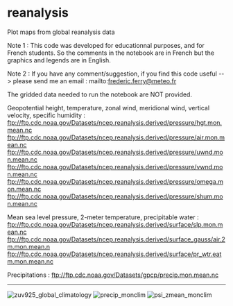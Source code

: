# reanalysis
Plot maps from global reanalysis data

Note 1 : This code was developed for educationnal purposes, and for French students. So the comments in the notebook are in French but the graphics and legends are in English.

Note 2 : If you have any comment/suggestion, if you find this code useful --> please send me an email : mailto:frederic.ferry@meteo.fr

The gridded data needed to run the notebook are NOT provided.

Geopotential height, temperature, zonal wind, meridional wind, vertical velocity, specific humidity :
ftp://ftp.cdc.noaa.gov/Datasets/ncep.reanalysis.derived/pressure/hgt.mon.mean.nc ftp://ftp.cdc.noaa.gov/Datasets/ncep.reanalysis.derived/pressure/air.mon.mean.nc ftp://ftp.cdc.noaa.gov/Datasets/ncep.reanalysis.derived/pressure/uwnd.mon.mean.nc ftp://ftp.cdc.noaa.gov/Datasets/ncep.reanalysis.derived/pressure/vwnd.mon.mean.nc ftp://ftp.cdc.noaa.gov/Datasets/ncep.reanalysis.derived/pressure/omega.mon.mean.nc ftp://ftp.cdc.noaa.gov/Datasets/ncep.reanalysis.derived/pressure/shum.mon.mean.nc

Mean sea level pressure, 2-meter temperature, precipitable water :
ftp://ftp.cdc.noaa.gov/Datasets/ncep.reanalysis.derived/surface/slp.mon.mean.nc ftp://ftp.cdc.noaa.gov/Datasets/ncep.reanalysis.derived/surface_gauss/air.2m.mon.mean.n ftp://ftp.cdc.noaa.gov/Datasets/ncep.reanalysis.derived/surface/pr_wtr.eatm.mon.mean.nc

Precipitations : ftp://ftp.cdc.noaa.gov/Datasets/gpcp/precip.mon.mean.nc

--------------------------------------------------------------------------------------------------------------------------------------------------

![zuv925_global_climatology](https://user-images.githubusercontent.com/76565450/162591591-4e6bc0ec-ac68-4c1c-8bfd-48e3e46b5e1a.png)
![precip_monclim](https://user-images.githubusercontent.com/76565450/162591595-8e1b433d-88f5-4498-95b4-3311540dbe63.gif)
![psi_zmean_monclim](https://user-images.githubusercontent.com/76565450/162591599-acb219df-cb8a-488a-ac0a-cb2f5756d0fb.gif)
